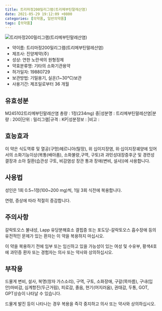 ```yaml
---
title: 트리마정200밀리그램(트리메부틴말레산염)
date: 2021-05-29 19:12:09 +0800
categories: [의약품, 일반의약품]
tags: [의약품]
---
```

![트리마정200밀리그램(트리메부틴말레산염)](https://nedrug.mfds.go.kr/pbp/cmn/itemImageDownload/154065480340000011)

- 약이름: 트리마정200밀리그램(트리메부틴말레산염)
- 제조사: 진양제약(주)
- 성상: 연한 노란색의 원형정제
- 약효분류명: 기타의 소화기관용약
- 허가일자: 19880729
- 보관방법: 기밀용기, 실온(1~30℃)보관
- 사용기간: 제조일로부터 36 개월
## 유효성분
M245102트리메부틴말레산염
총량 : 1정(234mg) 중|성분명 : 트리메부틴말레산염|분량 : 200|단위 : 밀리그램|규격 : KP|성분정보 : |비고 :
## 효능효과
이 약은 식도역류 및 열공(구멍)헤르니아(탈장), 위 십이지장염, 위·십이지장궤양에 있어서의 소화기능이상(복통(배아픔), 소화불량,구역, 구토)과 과민성대장증후군 및 경련성 결장과 소아 질환(습관성 구토, 비감염성 장관 통과 장애(변비, 설사))에 사용합니다.

## 사용법
성인은 1회 0.5~1정(100~200 mg)씩, 1일 3회 식전에 복용합니다.

연령, 증상에 따라 적절히 증감합니다.

## 주의사항
갈락토오스 불내성, Lapp 유당분해효소 결핍증 또는 포도당-갈락토오스 흡수장애 등의 유전적인 문제가 있는 환자는 이 약을 복용하지 마십시오.

이 약을 복용하기 전에 임부 또는 임신하고 있을 가능성이 있는 여성 및 수유부, 황색4호에 과민증 환자 또는 경험자는 의사 또는 약사와 상의하십시오.

## 부작용
드물게 변비, 설사, 복명(창자 가스소리), 구역, 구토, 소화장애, 구갈(목마름), 구내(입안)마비감, 심계항진(두근거림), 피로감, 졸음, 현기(어지러움), 권태감, 두통, GOT, GPT상승이 나타날 수 있습니다.

드물게 발진 등이 나타나는 경우 복용을 즉각 중지하고 의사 또는 약사와 상의하십시오.

